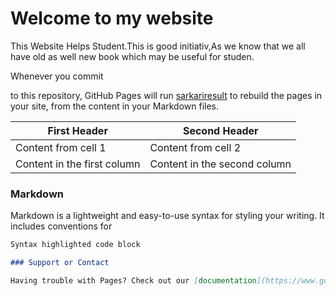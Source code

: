 # Welcome to my website

 This Website Helps Student.This is good initiativ,As we know that we all have old as well new book which may be useful for studen.  

Whenever you commit 

to this repository, GitHub Pages will run [sarkariresult](http://cbseresults.nic.in/class10/class10th19.htm) to rebuild the pages in your site, from the content in your Markdown files.

First Header | Second Header
------------ | -------------
Content from cell 1 | Content from cell 2
Content in the first column | Content in the second column

### Markdown

Markdown is a lightweight and easy-to-use syntax for styling your writing. It includes conventions for

```markdown
Syntax highlighted code block

### Support or Contact

Having trouble with Pages? Check out our [documentation](https://www.google.com/) or [contact support](https://github.com/contact) and we’ll help you sort it out.
